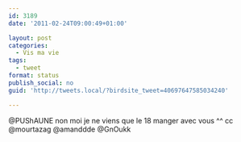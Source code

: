 ```yaml
---
id: 3189
date: '2011-02-24T09:00:49+01:00'

layout: post
categories:
  - Vis ma vie
tags:
  - tweet
format: status
publish_social: no
guid: 'http://tweets.local/?birdsite_tweet=40697647585034240'

---
```


@PUShAUNE non moi je ne viens que le 18 manger avec vous ^^ cc @mourtazag @amanddde @GnOukk
